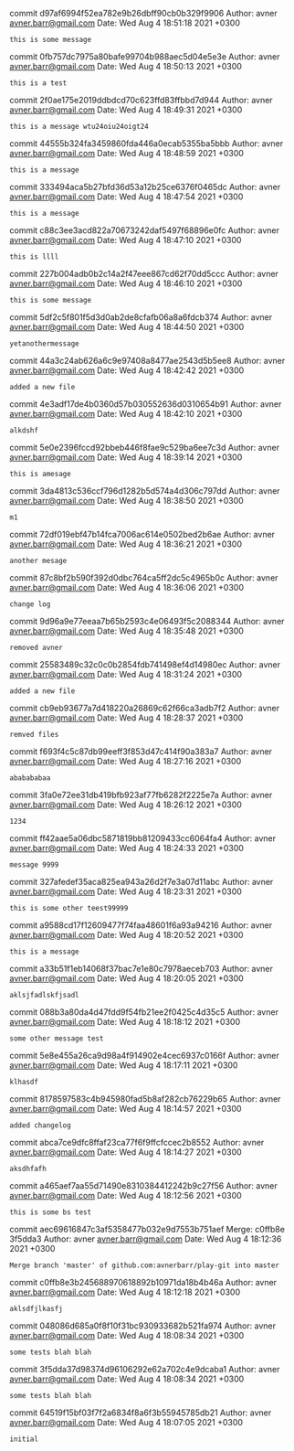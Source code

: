 commit d97af6994f52ea782e9b26dbff90cb0b329f9906
Author: avner <avner.barr@gmail.com>
Date:   Wed Aug 4 18:51:18 2021 +0300

    this is some message

commit 0fb757dc7975a80bafe99704b988aec5d04e5e3e
Author: avner <avner.barr@gmail.com>
Date:   Wed Aug 4 18:50:13 2021 +0300

    this is a test

commit 2f0ae175e2019ddbdcd70c623ffd83ffbbd7d944
Author: avner <avner.barr@gmail.com>
Date:   Wed Aug 4 18:49:31 2021 +0300

    this is a message wtu24oiu24oigt24

commit 44555b324fa3459860fda446a0ecab5355ba5bbb
Author: avner <avner.barr@gmail.com>
Date:   Wed Aug 4 18:48:59 2021 +0300

    this is a message

commit 333494aca5b27bfd36d53a12b25ce6376f0465dc
Author: avner <avner.barr@gmail.com>
Date:   Wed Aug 4 18:47:54 2021 +0300

    this is a message

commit c88c3ee3acd822a70673242daf5497f68896e0fc
Author: avner <avner.barr@gmail.com>
Date:   Wed Aug 4 18:47:10 2021 +0300

    this is llll

commit 227b004adb0b2c14a2f47eee867cd62f70dd5ccc
Author: avner <avner.barr@gmail.com>
Date:   Wed Aug 4 18:46:10 2021 +0300

    this is some message

commit 5df2c5f801f5d3d0ab2de8cfafb06a8a6fdcb374
Author: avner <avner.barr@gmail.com>
Date:   Wed Aug 4 18:44:50 2021 +0300

    yetanothermessage

commit 44a3c24ab626a6c9e97408a8477ae2543d5b5ee8
Author: avner <avner.barr@gmail.com>
Date:   Wed Aug 4 18:42:42 2021 +0300

    added a new file

commit 4e3adf17de4b0360d57b030552636d0310654b91
Author: avner <avner.barr@gmail.com>
Date:   Wed Aug 4 18:42:10 2021 +0300

    alkdshf

commit 5e0e2396fccd92bbeb446f8fae9c529ba6ee7c3d
Author: avner <avner.barr@gmail.com>
Date:   Wed Aug 4 18:39:14 2021 +0300

    this is amesage

commit 3da4813c536ccf796d1282b5d574a4d306c797dd
Author: avner <avner.barr@gmail.com>
Date:   Wed Aug 4 18:38:50 2021 +0300

    m1

commit 72df019ebf47b14fca7006ac614e0502bed2b6ae
Author: avner <avner.barr@gmail.com>
Date:   Wed Aug 4 18:36:21 2021 +0300

    another mesage

commit 87c8bf2b590f392d0dbc764ca5ff2dc5c4965b0c
Author: avner <avner.barr@gmail.com>
Date:   Wed Aug 4 18:36:06 2021 +0300

    change log

commit 9d96a9e77eeaa7b65b2593c4e06493f5c2088344
Author: avner <avner.barr@gmail.com>
Date:   Wed Aug 4 18:35:48 2021 +0300

    removed avner

commit 25583489c32c0c0b2854fdb741498ef4d14980ec
Author: avner <avner.barr@gmail.com>
Date:   Wed Aug 4 18:31:24 2021 +0300

    added a new file

commit cb9eb93677a7d418220a26869c62f66ca3adb7f2
Author: avner <avner.barr@gmail.com>
Date:   Wed Aug 4 18:28:37 2021 +0300

    remved files

commit f693f4c5c87db99eeff3f853d47c414f90a383a7
Author: avner <avner.barr@gmail.com>
Date:   Wed Aug 4 18:27:16 2021 +0300

    ababababaa

commit 3fa0e72ee31db419bfb923af77fb6282f2225e7a
Author: avner <avner.barr@gmail.com>
Date:   Wed Aug 4 18:26:12 2021 +0300

    1234

commit ff42aae5a06dbc5871819bb81209433cc6064fa4
Author: avner <avner.barr@gmail.com>
Date:   Wed Aug 4 18:24:33 2021 +0300

    message 9999

commit 327afedef35aca825ea943a26d2f7e3a07d11abc
Author: avner <avner.barr@gmail.com>
Date:   Wed Aug 4 18:23:31 2021 +0300

    this is some other teest99999

commit a9588cd17f12609477f74faa48601f6a93a94216
Author: avner <avner.barr@gmail.com>
Date:   Wed Aug 4 18:20:52 2021 +0300

    this is a message

commit a33b51f1eb14068f37bac7e1e80c7978aeceb703
Author: avner <avner.barr@gmail.com>
Date:   Wed Aug 4 18:20:05 2021 +0300

    aklsjfadlskfjsadl

commit 088b3a80da4d47fdd9f54fb21ee2f0425c4d35c5
Author: avner <avner.barr@gmail.com>
Date:   Wed Aug 4 18:18:12 2021 +0300

    some other message test

commit 5e8e455a26ca9d98a4f914902e4cec6937c0166f
Author: avner <avner.barr@gmail.com>
Date:   Wed Aug 4 18:17:11 2021 +0300

    klhasdf

commit 8178597583c4b945980fad5b8af282cb76229b65
Author: avner <avner.barr@gmail.com>
Date:   Wed Aug 4 18:14:57 2021 +0300

    added changelog

commit abca7ce9dfc8ffaf23ca77f6f9ffcfccec2b8552
Author: avner <avner.barr@gmail.com>
Date:   Wed Aug 4 18:14:27 2021 +0300

    aksdhfafh

commit a465aef7aa55d71490e8310384412242b9c27f56
Author: avner <avner.barr@gmail.com>
Date:   Wed Aug 4 18:12:56 2021 +0300

    this is some bs test

commit aec69616847c3af5358477b032e9d7553b751aef
Merge: c0ffb8e 3f5dda3
Author: avner <avner.barr@gmail.com>
Date:   Wed Aug 4 18:12:36 2021 +0300

    Merge branch 'master' of github.com:avnerbarr/play-git into master

commit c0ffb8e3b245688970618892b10971da18b4b46a
Author: avner <avner.barr@gmail.com>
Date:   Wed Aug 4 18:12:18 2021 +0300

    aklsdfjlkasfj

commit 048086d685a0f8f10f31bc930933682b521fa974
Author: avner <avner.barr@gmail.com>
Date:   Wed Aug 4 18:08:34 2021 +0300

    some tests blah blah

commit 3f5dda37d98374d96106292e62a702c4e9dcaba1
Author: avner <avner.barr@gmail.com>
Date:   Wed Aug 4 18:08:34 2021 +0300

    some tests blah blah

commit 64519f15bf03f7f2a6834f8a6f3b55945785db21
Author: avner <avner.barr@gmail.com>
Date:   Wed Aug 4 18:07:05 2021 +0300

    initial
